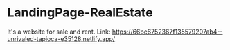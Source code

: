 # LandingPage-RealEstate
It's a website for sale and  rent.
Link: https://66bc6752367f135579207ab4--unrivaled-tapioca-e35128.netlify.app/
